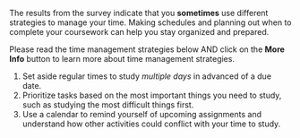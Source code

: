 The results from the survey indicate that you **sometimes** use different strategies to manage your time. Making schedules and planning out when to complete your coursework can help you stay organized and prepared.   

Please read the time management strategies below AND click on the **More Info** button to learn more about time management strategies. 

1.	Set aside regular times to study *multiple days* in advanced of a due date.
2.	Prioritize tasks based on the most important things you need to study, such as studying the most difficult things first. 
3.	Use a calendar to remind yourself of upcoming assignments and understand how other activities could conflict with your time to study.

